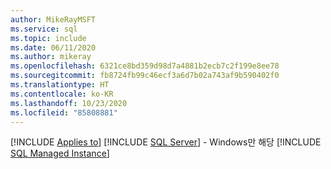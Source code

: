 ```yaml
---
author: MikeRayMSFT
ms.service: sql
ms.topic: include
ms.date: 06/11/2020
ms.author: mikeray
ms.openlocfilehash: 6321ce8bd359d98d7a4881b2ecb7c2f199e8ee78
ms.sourcegitcommit: fb8724fb99c46ecf3a6d7b02a743af9b590402f0
ms.translationtype: HT
ms.contentlocale: ko-KR
ms.lasthandoff: 10/23/2020
ms.locfileid: "85808881"
---
```

[!INCLUDE [Applies to](../../includes/applies-md.md)] [!INCLUDE [SQL Server](./_ssnoversion.md)] - Windows만 해당 [!INCLUDE [SQL Managed Instance](../../includes/applies-to-version/_asdbmi.md)]